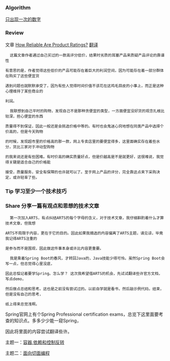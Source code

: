 ### Algorithm
[只出现一次的数字](https://leetcode-cn.com/problems/single-number/)

### Review
  文章 [How Reliable Are Product Ratings?](https://onezero.medium.com/how-reliable-are-product-ratings-2fed46b76805)
  [翻译](week1translate.md)
  
      这篇文章作者通过自己买过的一款高评分低价，结果时劣质的耳塞产品来质疑产品评论的靠谱性
  
    有意思的是，作者觉得这些低价的产品可能存在着巨大的利润空间，因为可能存在着一部分群体在购买了这些便宜货
  
    遇到问题也就默默承受了，因为有些人觉得时间价值不该花在这鸡毛蒜皮的小事上，而正是这种心理维持了某些商业的
  
    利润。
  
      我联想到自己平时的购物，发现自己不是那种贪便宜的类型，一方面便宜没好货的观念扎根比较深，担心便宜的东西
  
    质量得不到保证，因此一般还是会挑选价格中等的。有时也会鬼迷心窍地想在同类产品中选择个价高的，但是今天购物
  
    的时候，发现超市里的价格高的那一款，网上专卖店里的要便宜得多，这里面确实存在着些水分，货比三家对于冲动型购物
  
    的我来说还是有些困难。有时价高的确实质量好点，但是价越高是不是就更好，这很难说，我觉得关键是适合自己的价格能
  
    接受，质量服务，安全有保障的也许就可以了。至于网上产品的评分，完全靠这点来下采购决定，或许轻率了些。
  
 
### Tip 学习至少一个技术技巧

### Share 分享一篇有观点和思想的技术文章

      第一次加入ARTS，有点纠结ARTS的每个字母的含义，对于技术文章，我仔细斟酌着什么才算技术文章，但我想
    
    ARTS不局限于内容，更在于它的目的。因此如果我摘选的内容偏离了ARTS主题，请见谅，毕竟我记得ARTS注重的
    
    是参与而不是围观，因此做这件事本身或许比内容更重要。
    
      我是乘着Spring Boot的春风，才转回Java的，Java技能少得可怜。虽然Spring Boot会写一点，但总觉得心里没底，
      
    因此总惦记着要学Spring。怎么学？ 这次我希望借ARTS的机会，先试试翻译些许官方文档，写点demo，
      
    然后做点总结和思考。这也是之前没有尝试过的。以前自学就是看书，然后敲示例代码，结束，但是没有自己的思考，
      
    纸上得来总觉浅啊。
     
 Spring官网上有个Spring Professional certification exams，总览下这里面要考查的知识点。多多少少能一窥Spring，
 
 因此将里面的内容尝试翻译些许。
 
 主题一：[容器,依赖和控制反转](springtheme1questions.md)
     
 主题二：[面向切面编程](springtheme2questions.md)
        
        
      
      

